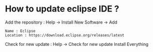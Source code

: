 # How to update eclipse IDE ?

Add the repository : Help -> Install New Software -> Add
```
Name : Eclipse
Location : https://download.eclipse.org/releases/latest
```

Check for new update : Help -> Check for new update
Install Everything